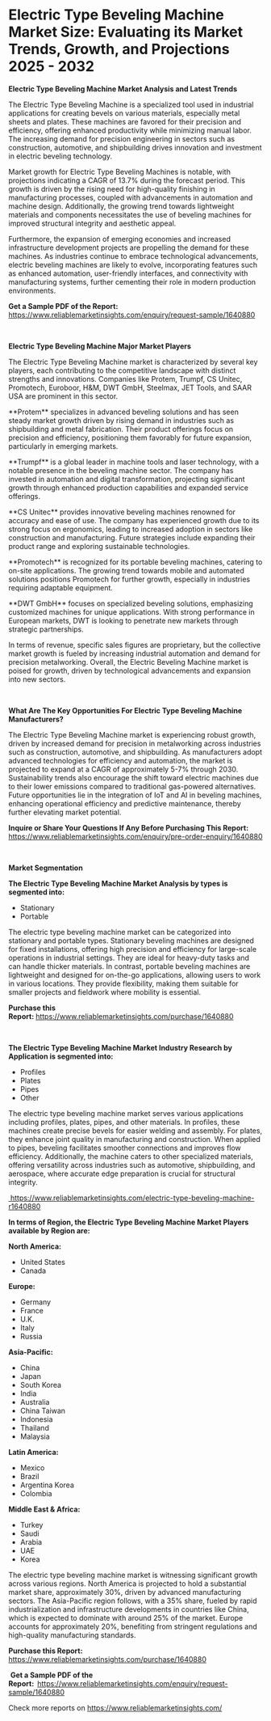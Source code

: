 <p><h1>Electric Type Beveling Machine Market Size: Evaluating its Market Trends, Growth, and Projections 2025 - 2032</h1></p><p><strong>Electric Type Beveling Machine Market Analysis and Latest Trends</strong></p>
<p><p>The Electric Type Beveling Machine is a specialized tool used in industrial applications for creating bevels on various materials, especially metal sheets and plates. These machines are favored for their precision and efficiency, offering enhanced productivity while minimizing manual labor. The increasing demand for precision engineering in sectors such as construction, automotive, and shipbuilding drives innovation and investment in electric beveling technology.</p><p>Market growth for Electric Type Beveling Machines is notable, with projections indicating a CAGR of 13.7% during the forecast period. This growth is driven by the rising need for high-quality finishing in manufacturing processes, coupled with advancements in automation and machine design. Additionally, the growing trend towards lightweight materials and components necessitates the use of beveling machines for improved structural integrity and aesthetic appeal.</p><p>Furthermore, the expansion of emerging economies and increased infrastructure development projects are propelling the demand for these machines. As industries continue to embrace technological advancements, electric beveling machines are likely to evolve, incorporating features such as enhanced automation, user-friendly interfaces, and connectivity with manufacturing systems, further cementing their role in modern production environments.</p></p>
<p><strong>Get a Sample PDF of the Report:&nbsp;</strong> <a href="https://www.reliablemarketinsights.com/enquiry/request-sample/1640880?utm_campaign=2175&utm_medium=2&utm_source=Github&utm_content=ia&utm_term=27022025&utm_id=electric-type-beveling-machine">https://www.reliablemarketinsights.com/enquiry/request-sample/1640880</a></p>
<p>&nbsp;</p>
<p><strong>Electric Type Beveling Machine Major Market Players</strong></p>
<p><p>The Electric Type Beveling Machine market is characterized by several key players, each contributing to the competitive landscape with distinct strengths and innovations. Companies like Protem, Trumpf, CS Unitec, Promotech, Euroboor, H&M, DWT GmbH, Steelmax, JET Tools, and SAAR USA are prominent in this sector.</p><p>**Protem** specializes in advanced beveling solutions and has seen steady market growth driven by rising demand in industries such as shipbuilding and metal fabrication. Their product offerings focus on precision and efficiency, positioning them favorably for future expansion, particularly in emerging markets.</p><p>**Trumpf** is a global leader in machine tools and laser technology, with a notable presence in the beveling machine sector. The company has invested in automation and digital transformation, projecting significant growth through enhanced production capabilities and expanded service offerings.</p><p>**CS Unitec** provides innovative beveling machines renowned for accuracy and ease of use. The company has experienced growth due to its strong focus on ergonomics, leading to increased adoption in sectors like construction and manufacturing. Future strategies include expanding their product range and exploring sustainable technologies.</p><p>**Promotech** is recognized for its portable beveling machines, catering to on-site applications. The growing trend towards mobile and automated solutions positions Promotech for further growth, especially in industries requiring adaptable equipment.</p><p>**DWT GmbH** focuses on specialized beveling solutions, emphasizing customized machines for unique applications. With strong performance in European markets, DWT is looking to penetrate new markets through strategic partnerships.</p><p>In terms of revenue, specific sales figures are proprietary, but the collective market growth is fueled by increasing industrial automation and demand for precision metalworking. Overall, the Electric Beveling Machine market is poised for growth, driven by technological advancements and expansion into new sectors.</p></p>
<p>&nbsp;</p>
<p><strong>What Are The Key Opportunities For Electric Type Beveling Machine Manufacturers?</strong></p>
<p><p>The Electric Type Beveling Machine market is experiencing robust growth, driven by increased demand for precision in metalworking across industries such as construction, automotive, and shipbuilding. As manufacturers adopt advanced technologies for efficiency and automation, the market is projected to expand at a CAGR of approximately 5-7% through 2030. Sustainability trends also encourage the shift toward electric machines due to their lower emissions compared to traditional gas-powered alternatives. Future opportunities lie in the integration of IoT and AI in beveling machines, enhancing operational efficiency and predictive maintenance, thereby further elevating market potential.</p></p>
<p><strong>Inquire or Share Your Questions If Any Before Purchasing This Report:</strong> <a href="https://www.reliablemarketinsights.com/enquiry/pre-order-enquiry/1640880?utm_campaign=2175&utm_medium=2&utm_source=Github&utm_content=ia&utm_term=27022025&utm_id=electric-type-beveling-machine">https://www.reliablemarketinsights.com/enquiry/pre-order-enquiry/1640880</a></p>
<p>&nbsp;</p>
<p><strong>Market Segmentation</strong></p>
<p><strong>The Electric Type Beveling Machine Market Analysis by types is segmented into:</strong></p>
<p><ul><li>Stationary</li><li>Portable</li></ul></p>
<p><p>The electric type beveling machine market can be categorized into stationary and portable types. Stationary beveling machines are designed for fixed installations, offering high precision and efficiency for large-scale operations in industrial settings. They are ideal for heavy-duty tasks and can handle thicker materials. In contrast, portable beveling machines are lightweight and designed for on-the-go applications, allowing users to work in various locations. They provide flexibility, making them suitable for smaller projects and fieldwork where mobility is essential.</p></p>
<p><strong>Purchase this Report:&nbsp;</strong><a href="https://www.reliablemarketinsights.com/purchase/1640880?utm_campaign=2175&utm_medium=2&utm_source=Github&utm_content=ia&utm_term=27022025&utm_id=electric-type-beveling-machine">https://www.reliablemarketinsights.com/purchase/1640880</a></p>
<p>&nbsp;</p>
<p><strong>The Electric Type Beveling Machine Market Industry Research by Application is segmented into:</strong></p>
<p><ul><li>Profiles</li><li>Plates</li><li>Pipes</li><li>Other</li></ul></p>
<p><p>The electric type beveling machine market serves various applications including profiles, plates, pipes, and other materials. In profiles, these machines create precise bevels for easier welding and assembly. For plates, they enhance joint quality in manufacturing and construction. When applied to pipes, beveling facilitates smoother connections and improves flow efficiency. Additionally, the machine caters to other specialized materials, offering versatility across industries such as automotive, shipbuilding, and aerospace, where accurate edge preparation is crucial for structural integrity.</p></p>
<p><a href="https://www.reliablemarketinsights.com/electric-type-beveling-machine-r1640880?utm_campaign=2175&utm_medium=2&utm_source=Github&utm_content=ia&utm_term=27022025&utm_id=electric-type-beveling-machine">&nbsp;https://www.reliablemarketinsights.com/electric-type-beveling-machine-r1640880</a></p>
<p><strong>In terms of Region, the Electric Type Beveling Machine Market Players available by Region are:</strong></p>
<p>
    <p> <strong> North America: </strong>
        <ul>
            <li>United States</li>
            <li>Canada</li>
        </ul>
        </p> 
    <p> <strong> Europe: </strong>
        <ul>
            <li>Germany</li>
            <li>France</li>
            <li>U.K.</li>
            <li>Italy</li>
            <li>Russia</li>
        </ul>
        </p> 
    <p> <strong> Asia-Pacific: </strong>
        <ul>
            <li>China</li>
            <li>Japan</li>
            <li>South Korea</li>
            <li>India</li>
            <li>Australia</li>
            <li>China Taiwan</li>
            <li>Indonesia</li>
            <li>Thailand</li>
            <li>Malaysia</li>
        </ul>
        </p> 
    <p> <strong> Latin America: </strong>
        <ul>
            <li>Mexico</li>
            <li>Brazil</li>
            <li>Argentina Korea</li>
            <li>Colombia</li>
        </ul>
        </p> 
    <p> <strong> Middle East & Africa: </strong>
        <ul>
            <li>Turkey</li>
            <li>Saudi</li>
            <li>Arabia</li>
            <li>UAE</li>
            <li>Korea</li>
        </ul>
    </p>
    </p>
<p><p>The electric type beveling machine market is witnessing significant growth across various regions. North America is projected to hold a substantial market share, approximately 30%, driven by advanced manufacturing sectors. The Asia-Pacific region follows, with a 35% share, fueled by rapid industrialization and infrastructure developments in countries like China, which is expected to dominate with around 25% of the market. Europe accounts for approximately 20%, benefiting from stringent regulations and high-quality manufacturing standards.</p></p>
<p><strong>Purchase this Report: </strong><a href="https://www.reliablemarketinsights.com/purchase/1640880?utm_campaign=2175&utm_medium=2&utm_source=Github&utm_content=ia&utm_term=27022025&utm_id=electric-type-beveling-machine">https://www.reliablemarketinsights.com/purchase/1640880</a></p>
<p>&nbsp;<strong>Get a Sample PDF of the Report:&nbsp;&nbsp;</strong><a href="https://www.reliablemarketinsights.com/enquiry/request-sample/1640880?utm_campaign=2175&utm_medium=2&utm_source=Github&utm_content=ia&utm_term=27022025&utm_id=electric-type-beveling-machine">https://www.reliablemarketinsights.com/enquiry/request-sample/1640880</a></p>
<p><strong></strong></p>
<p>Check more reports on <a href="https://www.reliablemarketinsights.com/?utm_campaign=2175&utm_medium=2&utm_source=Github&utm_content=ia&utm_term=27022025&utm_id=electric-type-beveling-machine">https://www.reliablemarketinsights.com/</a></p>